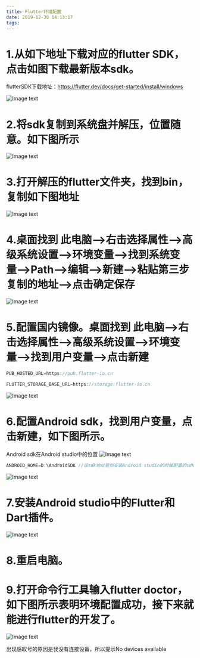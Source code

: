 ```yaml
---
title: Flutter环境配置
date: 2019-12-30 14:13:17
tags:
---
```



# 1.从如下地址下载对应的flutter SDK，点击如图下载最新版本sdk。

flutterSDK下载地址：https://flutter.dev/docs/get-started/install/windows

![Image text](1.png)

# 2.将sdk复制到系统盘并解压，位置随意。如下图所示

![Image text](2.png)

# 3.打开解压的flutter文件夹，找到bin，复制如下图地址

![Image text](3.png)

# 4.桌面找到 此电脑-->右击选择属性-->高级系统设置-->环境变量-->找到系统变量-->Path-->编辑-->新建-->粘贴第三步复制的地址-->点击确定保存

![Image text](4.png)

# 5.配置国内镜像。桌面找到 此电脑-->右击选择属性-->高级系统设置-->环境变量-->找到用户变量-->点击新建

```javascript
PUB_HOSTED_URL=https://pub.flutter-io.cn

FLUTTER_STORAGE_BASE_URL=https://storage.flutter-io.cn

```

![Image text](5.png)

# 6.配置Android sdk，找到用户变量，点击新建，如下图所示。
Android sdk在Android studio中的位置
![Image text](6.1.png)
```javascript
ANDROID_HOME=D:\AndroidSDK //该sdk地址是你安装Android studio的时候配置的sdk的地址
```
![Image text](6.png)

# 7.安装Android studio中的Flutter和Dart插件。

![Image text](7.png)

# 8.重启电脑。

# 9.打开命令行工具输入flutter doctor，如下图所示表明环境配置成功，接下来就能进行flutter的开发了。

![Image text](9.png)

出现感叹号的原因是我没有连接设备，所以提示No devices available



